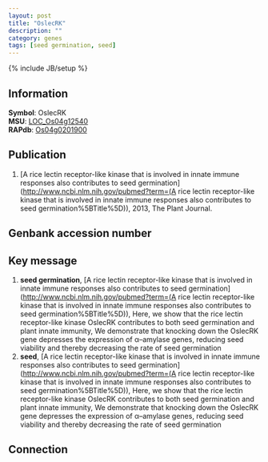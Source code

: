 ```yaml
---
layout: post
title: "OslecRK"
description: ""
category: genes
tags: [seed germination, seed]
---
```

{% include JB/setup %}

## Information
__Symbol__: OslecRK  
__MSU__: [LOC_Os04g12540](http://rice.plantbiology.msu.edu/cgi-bin/ORF_infopage.cgi?orf=LOC_Os04g12540)  
__RAPdb__: [Os04g0201900](http://rapdb.dna.affrc.go.jp/viewer/gbrowse_details/irgsp1?name=Os04g0201900)  

## Publication
1. [A rice lectin receptor-like kinase that is involved in innate immune responses also contributes to seed germination](http://www.ncbi.nlm.nih.gov/pubmed?term=(A rice lectin receptor-like kinase that is involved in innate immune responses also contributes to seed germination%5BTitle%5D)), 2013, The Plant Journal.

## Genbank accession number

## Key message
1. __seed germination__, [A rice lectin receptor-like kinase that is involved in innate immune responses also contributes to seed germination](http://www.ncbi.nlm.nih.gov/pubmed?term=(A rice lectin receptor-like kinase that is involved in innate immune responses also contributes to seed germination%5BTitle%5D)),  Here, we show that the rice lectin receptor-like kinase OslecRK contributes to both seed germination and plant innate immunity, We demonstrate that knocking down the OslecRK gene depresses the expression of α–amylase genes, reducing seed viability and thereby decreasing the rate of seed germination
2. __seed__, [A rice lectin receptor-like kinase that is involved in innate immune responses also contributes to seed germination](http://www.ncbi.nlm.nih.gov/pubmed?term=(A rice lectin receptor-like kinase that is involved in innate immune responses also contributes to seed germination%5BTitle%5D)),  Here, we show that the rice lectin receptor-like kinase OslecRK contributes to both seed germination and plant innate immunity, We demonstrate that knocking down the OslecRK gene depresses the expression of α–amylase genes, reducing seed viability and thereby decreasing the rate of seed germination

## Connection


